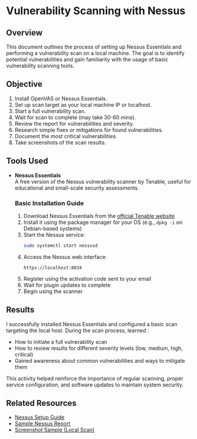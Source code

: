 # Vulnerability Scanning with Nessus

## Overview  
This document outlines the process of setting up Nessus Essentials and performing a vulnerability scan on a local machine. The goal is to identify potential vulnerabilities and gain familiarity with the usage of basic vulnerability scanning tools.

## Objective  
1.  Install OpenVAS or Nessus Essentials.
2. Set up scan target as your local machine IP or localhost.
3. Start a full vulnerability scan.
4. Wait for scan to complete (may take 30-60 mins).
5. Review the report for vulnerabilities and severity.
6. Research simple fixes or mitigations for found vulnerabilities.
7. Document the most critical vulnerabilities.
8. Take screenshots of the scan results.

## Tools Used  

- **Nessus Essentials**  
  A free version of the Nessus vulnerability scanner by Tenable, useful for educational and small-scale security assessments.  

  ### Basic Installation Guide  
  1. Download Nessus Essentials from the [official Tenable website](https://www.tenable.com/products/nessus/nessus-essentials)  
  2. Install it using the package manager for your OS (e.g., `dpkg -i` on Debian-based systems)  
  3. Start the Nessus service:  
     ```bash
     sudo systemctl start nessusd
     ```  
  4. Access the Nessus web interface:  
     ```
     https://localhost:8834
     ```  
  5. Register using the activation code sent to your email  
  6. Wait for plugin updates to complete  
  7. Begin using the scanner

## Results  

I successfully installed Nessus Essentials and configured a basic scan targeting the local host. During the scan process, learned :

- How to initiate a full vulnerability scan  
- How to review results for different severity levels (low, medium, high, critical)  
- Gained awareness about common vulnerabilities and ways to mitigate them  

This activity helped reinforce the importance of regular scanning, proper service configuration, and software updates to maintain system security.

## Related Resources  

- [Nessus Setup Guide](https://docs.tenable.com/nessus/Content/InstallNessus.htm)  
- [Sample Nessus Report](https://www.tenable.com/products/nessus-vulnerability-scanner)  
- [Screenshot Sample (Local Scan)](https://assets.tenable.com/prod-images/Nessus/Nessus-Vulnerability-Report.png)
